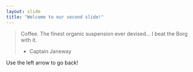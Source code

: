 ```yaml
---
layout: slide
title: "Welcome to our second slide!"
---
```


> Coffee. The finest organic suspension ever devised... I beat the Borg with it.
> - Captain Janeway

Use the left arrow to go back!